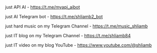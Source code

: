 
just API AI - https://t.me/myapi_aibot

just AI Telegram bot - https://t.me/shliamb2_bot

just hard music on my Telegram Channel - https://t.me/music_shliamb

just IT blog on my Telegram Channel - https://t.me/shliamb84

just IT video on my blog YouTube - https://www.youtube.com/@shliamb

